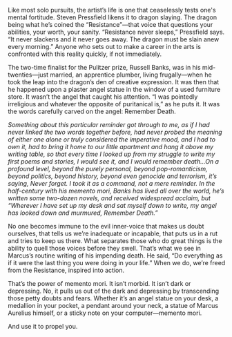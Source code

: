 Like most solo pursuits, the artist’s life is one that ceaselessly tests one's mental fortitude. Steven Pressfield likens it to dragon slaying. The dragon being what he’s coined the “Resistance”—that voice that questions your abilities, your worth, your sanity. “Resistance never sleeps,” Pressfield says. “It never slackens and it never goes away. The dragon must be slain anew every morning.” Anyone who sets out to make a career in the arts is confronted with this reality quickly, if not immediately.

The two-time finalist for the Pulitzer prize, Russell Banks, was in his mid-twenties—just married, an apprentice plumber, living frugally—when he took the leap into the dragon’s den of creative expression. It was then that he happened upon a plaster angel statue in the window of a used furniture store. It wasn’t the angel that caught his attention. “I was pointedly irreligious and whatever the opposite of puritanical is,” as he puts it. It was the words carefully carved on the angel: Remember Death.

_Something about this particular reminder got through to me, as if I had never linked the two words together before, had never probed the meaning of either one alone or truly considered the imperative mood, and I had to own it, had to bring it home to our little apartment and hang it above my writing table, so that every time I looked up from my struggle to write my first poems and stories, I would see it, and I would remember death...On a profound level, beyond the purely personal, beyond pop-romanticism, beyond politics, beyond history, beyond even genocide and terrorism, it’s saying, Never forget. I took it as a command, not a mere reminder.
In the half-century with his memento mori, Banks has lived all over the world, he’s written some two-dozen novels, and received widespread acclaim, but “Wherever I have set up my desk and sat myself down to write, my angel has looked down and murmured, Remember Death.”_

No one becomes immune to the evil inner-voice that makes us doubt ourselves, that tells us we’re inadequate or incapable, that puts us in a rut and tries to keep us there. What separates those who do great things is the ability to quell those voices before they swell. That’s what we see in Marcus’s routine writing of his impending death. He said, “Do everything as if it were the last thing you were doing in your life.” When we do, we’re freed from the Resistance, inspired into action.

That’s the power of memento mori. It isn’t morbid. It isn’t dark or depressing. No, it pulls us out of the dark and depressing by transcending those petty doubts and fears. Whether it’s an angel statue on your desk, a medallion in your pocket, a pendant around your neck, a statue of Marcus Aurelius himself, or a sticky note on your computer—memento mori.

And use it to propel you.
